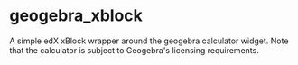 # geogebra_xblock
A simple edX xBlock wrapper around the geogebra calculator widget. Note that the calculator is subject to Geogebra's licensing requirements.
